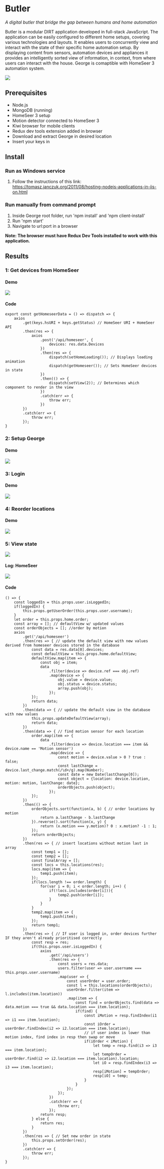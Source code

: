 # Butler
*A digital butler that bridge the gap between humans and home automation*

Butler is a modular DIRT application developed in full-stack JavaScript. The application can be easily configured to different home setups, covering various technologies and layouts. It enables users to concurrently view and interact with the state of their specific home automation setup. By displaying content from sensors, automation devices and appliances it provides an intelligently sorted view of information, in context, from where users can interact with the house. George is comaptible with HomeSeer 3 automation system.

![](user.gif)

## Prerequisites
- Node.js
- MongoDB (running)
- HomeSeer 3 setup
- Motion detector connected to HomeSeer 3
- Kiwi browser for mobile clients
- Redux dev tools extension added in browser
- Download and extract George in desired location
- Insert your keys in 
## Install
### Run as Windows service
1. Follow the instructions of this link: https://tomasz.janczuk.org/2011/08/hosting-nodejs-applications-in-iis-on.html
### Run manually from command prompt
1. Inside George root folder, run 'npm install' and 'npm client-install'
2. Run 'npm start'
3. Navigate to url:port in a browser

**Note: The browser must have Redux Dev Tools installed to work with this application.**

## Results
### 1: Get devices from HomeSeer
#### Demo
![](gethomeseerdevices.gif)
#### Code
```
export const getHomeseerData = () => dispatch => {
    axios
        .get(keys.hsURI + keys.getStatus) // HomeSeer URI + HomeSeer API
        .then(res => {
            axios
                .post('/api/homeseer', {
                    devices: res.data.Devices
                })
                .then(res => {
                    dispatch(setHomeLoading()); // Displays loading animation
                    dispatch(getHomeseer()); // Sets HomeSeer devices in state
                })
                .then(() => {
                    dispatch(setView(2)); // Determines which component to render in the view
                })
                .catch(err => {
                    throw err;
                })
        })
        .catch(err => {
            throw err;
        });
}
```
### 2: Setup George
#### Demo
![](setupgeorge.gif)

### 3: Login
#### Demo
![](loginmobile.gif)

### 4: Reorder locations
#### Demo
![](reorderwdb.gif)

### 5: View state
![](user.gif)
#### Log: HomeSeer
![](hslog.jpg)
#### Code
```
() => {
    const loggedIn = this.props.user.isLoggedIn;
    if(loggedIn) {
        this.props.getUserOrder(this.props.user.username);
    }
    let order = this.props.home.order;
    const array = []; // defaultView w/ updated values
    const orderObjects = []; //order by motion
    axios
        .get('/api/homeseer')
        .then(res => { // update the default view with new values derived from homeseer devices stored in the database
            const data = res.data[0].devices;
            const defaultView = this.props.home.defaultView;
            defaultView.map(item => {
                const obj = item;
                data
                    .filter(device => device.ref === obj.ref)
                    .map(device => {
                        obj.value = device.value;
                        obj.status = device.status;
                        array.push(obj);
                    });
            });
            return data;
        })
        .then(data => { // update the default view in the database with new values
            this.props.updateDefaultView(array);
            return data;
        })
        .then(data => { // find motion sensor for each location
            order.map(item => {
                data
                    .filter(device => device.location === item && device.name == 'Motion sensor')
                    .map(device => {
                        const motion = device.value > 0 ? true : false;
                        const lastChange = device.last_change.match(/\d+/g).map(Number);
                        const date = new Date(lastChange[0]);
                        const object = {location: device.location, motion: motion, lastChange: date};
                        orderObjects.push(object);
                    });
            });
        })
        .then(() => {
            orderObjects.sort(function(a, b) { // order locations by motion
                return a.lastChange - b.lastChange
            }).reverse().sort(function(x, y) {
                return (x.motion === y.motion)? 0 : x.motion? -1 : 1;
            });
            return orderObjects;
        })
        .then(res => { // insert locations without motion last in array
            const temp1 = [];
            const temp2 = [];
            const finalArray = [];
            const locs = this.locations(res);
            locs.map(item => {
                temp1.push(item);
            });
            if(locs.length !== order.length) {
                for(var i = 0; i < order.length; i++) {
                    if(!locs.includes(order[i])){
                        temp2.push(order[i]);
                    }
                }
            }
            temp2.map(item => {
                temp1.push(item);
            });
            return temp1;
        })
        .then(res => { // If user is logged in, order devices further IF they aren't already prioritised correctly
            const resp = res;
            if(this.props.user.isLoggedIn) {
                axios
                    .get('/api/users')
                    .then(res => {
                        const users = res.data;
                        users.filter(user => user.username === this.props.user.username)
                        .map(user => {
                            const userOrder = user.order;
                            const l = this.locations(orderObjects);
                            userOrder.filter(item => l.includes(item.location))
                            .map(item => {
                                const find = orderObjects.find(data => data.motion === true && data.location === item.location);
                                if(find) {
                                    const iMotion = resp.findIndex(i1 => i1 === item.location);
                                    const iOrder = userOrder.findIndex(i2 => i2.location === item.location);
                                    // if user index is lower than motion index, find index in resp then swap or move
                                    if(iOrder < iMotion) {
                                        let temp = resp.find(i3 => i3 === item.location);
                                        let tempOrder = userOrder.find(i2 => i2.location === item.location).location;
                                        let iO = resp.findIndex(i3 => i3 === item.location);
                                        resp[iMotion] = tempOrder;
                                        resp[iO] = temp;
                                    }
                                }
                            });
                        });
                    })
                    .catch(err => {
                        throw err;
                    });
                return resp;
            } else {
                return res;
            }
        })
        .then(res => { // Set new order in state
            this.props.setOrder(res);
        })
        .catch(err => {
            throw err;
        });
}
```
